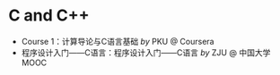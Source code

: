 # C and C++  
* Course 1：计算导论与C语言基础 *by* PKU @ Coursera
* 程序设计入门——C语言：程序设计入门——C语言 *by* ZJU @ 中国大学MOOC
